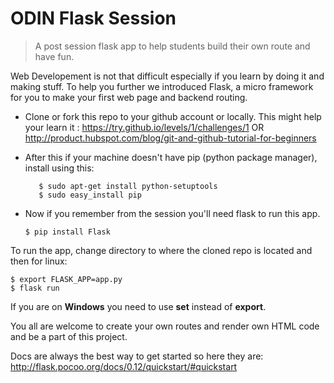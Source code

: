 ODIN Flask Session
=======

> A post session flask app to help students build their own route and
> have fun.

Web Developement is not that difficult especially if you learn by doing it and making stuff. To help you further we introduced Flask, a micro framework for you to make your first web page and backend routing.


 - Clone or fork this repo to your github account or locally. This might help your learn   it :  https://try.github.io/levels/1/challenges/1 OR http://product.hubspot.com/blog/git-and-github-tutorial-for-beginners
 
 - After this if your machine doesn't have pip (python package manager), install using this:
 	
	```
	   $ sudo apt-get install python-setuptools
	   $ sudo easy_install pip
	```
	
	
 - Now if you remember from the session you'll need flask to run this app.
 
	`$ pip install Flask`


To run the app, change directory to where the cloned repo is located and then for linux:

    $ export FLASK_APP=app.py
    $ flask run

If you are on **Windows** you need to use **set** instead of **export**.

You all are welcome to create your own routes and render own HTML code and be a part of this project. 

Docs are always the best way to get started so here they are:  http://flask.pocoo.org/docs/0.12/quickstart/#quickstart
